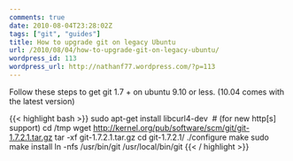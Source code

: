 ```yaml
---
comments: true
date: 2010-08-04T23:28:02Z
tags: ["git", "guides"]
title: How to upgrade git on legacy Ubuntu
url: /2010/08/04/how-to-upgrade-git-on-legacy-ubuntu/
wordpress_id: 113
wordpress_url: http://nathanf77.wordpress.com/?p=113
---
```


Follow these steps to get git 1.7 + on ubuntu 9.10 or less. (10.04 comes with the latest version)

{{< highlight bash >}}
sudo apt-get install libcurl4-dev  # (for new http[s] support)
cd /tmp
wget http://kernel.org/pub/software/scm/git/git-1.7.2.1.tar.gz
tar -xf git-1.7.2.1.tar.gz
cd git-1.7.2.1/
./configure
make
sudo make install
ln -nfs /usr/bin/git /usr/local/bin/git
{{< / highlight >}}
